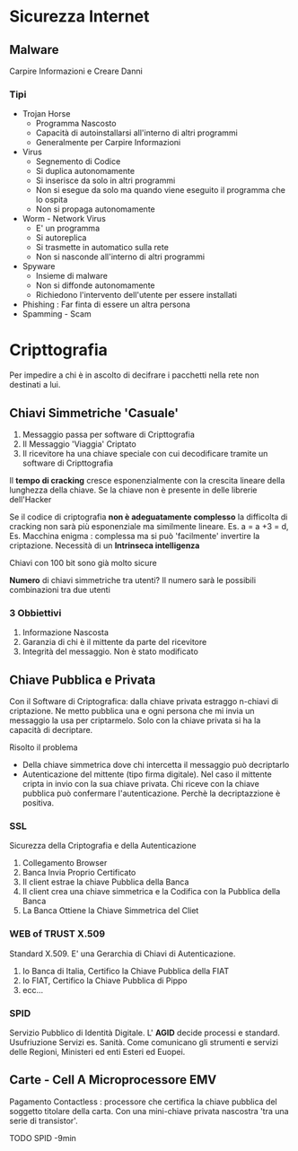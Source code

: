 # Sicurezza Internet
## Malware
Carpire Informazioni e Creare Danni
### Tipi
 - Trojan Horse
    - Programma Nascosto
    - Capacità di autoinstallarsi all'interno di altri programmi
    - Generalmente per Carpire Informazioni
 - Virus
    - Segnemento di Codice
    - Si duplica autonomamente
    - Si inserisce da solo in altri programmi
    - Non si esegue da solo ma quando viene eseguito il programma che lo ospita
    - Non si propaga autonomamente
 - Worm - Network Virus
   - E' un programma
   - Si autoreplica
   - Si trasmette in automatico sulla rete
   - Non si nasconde all'interno di altri programmi 
 - Spyware
   - Insieme di malware 
   - Non si diffonde autonomamente
   - Richiedono l'intervento dell'utente per essere installati
 - Phishing : Far finta di essere un altra persona
 - Spamming - Scam
# Cripttografia
Per impedire a chi è in ascolto di decifrare i pacchetti nella rete non destinati a lui.

## Chiavi Simmetriche 'Casuale'
 1. Messaggio passa per software di Cripttografia
 2. Il Messaggio 'Viaggia' Criptato
 3. Il ricevitore ha una chiave speciale con cui decodificare tramite un  software di Cripttografia 

Il **tempo di cracking** cresce esponenzialmente con la crescita lineare della lunghezza della chiave. Se la chiave non è presente in delle librerie dell'Hacker

Se il codice di criptografia **non è adeguatamente complesso** la difficolta di cracking non sarà più esponenziale ma similmente lineare.
Es. a = a +3 = d, Es. Macchina enigma : complessa ma si può 'facilmente' invertire la criptazione.
Necessità di un **Intrinseca intelligenza**

Chiavi con 100 bit sono già molto sicure

**Numero** di chiavi simmetriche tra utenti? 
Il numero sarà  le possibili combinazioni tra due utenti 

### 3 Obbiettivi
 1. Informazione Nascosta
 2. Garanzia di chi è il mittente da parte del ricevitore
 3. Integrità del messaggio. Non è stato modificato

## Chiave Pubblica e Privata
Con il Software di Criptografica: dalla chiave privata estraggo n-chiavi di criptazione.
Ne metto pubblica una e ogni persona che mi invia un messaggio la usa per criptarmelo.
Solo con la chiave privata si ha la capacità di decriptare.

Risolto il problema 
 - Della chiave simmetrica dove chi intercetta il messaggio può decriptarlo
 - Autenticazione del mittente (tipo firma digitale). Nel caso il mittente cripta in invio con la sua chiave privata. Chi riceve con la chiave pubblica può confermare  l'autenticazione. Perchè la decriptazzione è positiva.

### SSL
Sicurezza della Criptografia e della Autenticazione
 1. Collegamento Browser
 2. Banca Invia Proprio Certificato
 3. Il client estrae la chiave Pubblica della Banca
 4. Il client crea una chiave simmetrica e la Codifica con la Pubblica della Banca
 5. La Banca Ottiene la Chiave Simmetrica del Cliet

### WEB of TRUST X.509
Standard X.509. E' una Gerarchia di Chiavi di Autenticazione.
 1. Io Banca di Italia, Certifico la Chiave Pubblica della FIAT
 2. Io FIAT, Certifico la Chiave Pubblica di Pippo
 3. ecc...

### SPID
Servizio Pubblico di Identità Digitale. L' **AGID** decide processi e standard. Usufriuzione Servizi es. Sanità. Come comunicano gli strumenti e servizi delle Regioni, Ministeri ed enti Esteri ed Euopei.

## Carte - Cell A Microprocessore EMV
Pagamento Contactless : processore che certifica la chiave pubblica del soggetto titolare della carta. 
Con una mini-chiave privata nascostra 'tra una serie di transistor'. 

TODO SPID -9min
